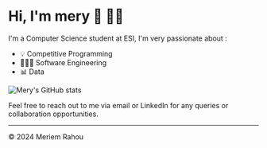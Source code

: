 # Hi, I'm mery 🎀 👋🏻 

I'm a Computer Science student at ESI, I'm very passionate about : 
- 💡 Competitive Programming
- 👩🏻‍💻 Software Engineering
- 📊 Data


![Mery's GitHub stats](https://github-readme-stats.vercel.app/api?username=meryrahou&hide=prs,issues&show_icons=true&theme=dracula)


Feel free to reach out to me via email or LinkedIn for any queries or collaboration opportunities.

---
© 2024 Meriem Rahou
